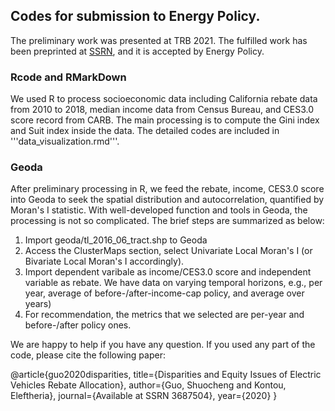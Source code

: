 ## Codes for submission to Energy Policy.
The preliminary work was presented at TRB 2021. 
The fulfilled work has been preprinted at [SSRN](https://ssrn.com/abstract=3687504), and it is accepted by Energy Policy.

### Rcode and RMarkDown
We used R to process socioeconomic data including California rebate data from 2010 to 2018, median income data from Census Bureau, and CES3.0 score record from CARB.
The main processing is to compute the Gini index and Suit index inside the data. The detailed codes are included in '''data_visualization.rmd'''.

### Geoda 

After preliminary processing in R, we feed the rebate, income, CES3.0 score into Geoda to seek the spatial distribution and autocorrelation, quantified by Moran's I statistic.
With well-developed function and tools in Geoda, the processing is not so complicated. The brief steps are summarized as below:
1. Import geoda/tl_2016_06_tract.shp to Geoda
2. Access the ClusterMaps section, select Univariate Local Moran's I (or Bivariate Local Moran's I accordingly).
3. Import dependent varibale as income/CES3.0 score and independent variable as rebate. We have data on varying temporal horizons, e.g., per year, average of before-/after-income-cap policy, and average over years)
4. For recommendation, the metrics that we selected are per-year and before-/after policy ones.

We are happy to help if you have any question. If you used any part of the code, please cite the following paper: 

@article{guo2020disparities,
  title={Disparities and Equity Issues of Electric Vehicles Rebate Allocation},
  author={Guo, Shuocheng and Kontou, Eleftheria},
  journal={Available at SSRN 3687504},
  year={2020}
}
